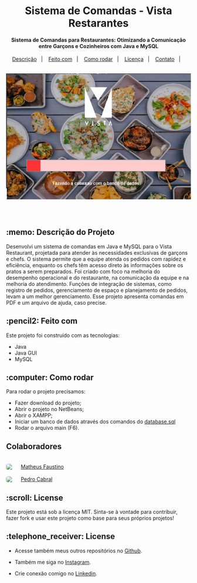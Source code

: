 <h1 align="center">
  <h1 align="center">Sistema de Comandas - Vista Restarantes</h1>
</h1>

<h4 align="center">
  Sistema de Comandas para Restaurantes: Otimizando a Comunicação entre Garçons e Cozinheiros com Java e MySQL
</h4>

<p align="center">
  <a href="#Description">Descrição</a>&nbsp;&nbsp;&nbsp;|&nbsp;&nbsp;&nbsp;
  <a href="#Build with">Feito com</a>&nbsp;&nbsp;&nbsp;|&nbsp;&nbsp;&nbsp;
  <a href="#how-to-run">Como rodar</a>&nbsp;&nbsp;&nbsp;|&nbsp;&nbsp;&nbsp;
  <a href="#License">Licença</a>&nbsp;&nbsp;&nbsp;|&nbsp;&nbsp;&nbsp;
  <a href="#Contact">Contato</a>&nbsp;&nbsp;&nbsp;|&nbsp;&nbsp;&nbsp;
</p>

<br>

<div style="display: flex; justify-content: center; align-items: center; width: 100%;">
  <img src=".github/preview.png" alt="print">  
</div>


<br><br>

<h2 id="Description">:memo: Descrição do Projeto</h2>

Desenvolvi um sistema de comandas em Java e MySQL para o Vista Restaurant, projetada para atender às necessidades exclusivas de garçons e chefs. O sistema permite que a equipe atenda os pedidos com rapidez e eficiência, enquanto os chefs têm acesso direto às informações sobre os pratos a serem preparados. Foi criado com foco na melhoria do desempenho operacional e do restaurante, na comunicação da equipe e na melhoria do atendimento. Funções de integração de sistemas, como registro de pedidos, gerenciamento de espaço e planejamento de pedidos, levam a um melhor gerenciamento. Esse projeto apresenta comandas em PDF e um arquivo de ajuda, caso precise.

<h2 id="Build with">:pencil2: Feito com</h2>

Este projeto foi construído com as tecnologias:

- Java
- Java GUI
- MySQL

<h2 id="how-to-run">:computer: Como rodar</h2>

Para rodar o projeto precisamos:

- Fazer download do projeto;
- Abrir o projeto no NetBeans;
- Abrir o XAMPP;
- Iniciar um banco de dados através dos comandos do [database.sql](src/database/database.sql)
- Rodar o arquivo main (F6).

<h2 id="Contact">Colaboradores</h2>

<br>
<div style="display: flex; align-items: center; gap: 10px;">
  <img src="https://avatars.githubusercontent.com/u/104006185?v=4" style="width: 30px; border-radius: 20%"> <a href="https://github.com/matheusfdosan" target="_blank"> Matheus Faustino </a> 
</div>
<br>
<div style="display: flex; align-items: center; gap: 10px;">
  <img src="https://avatars.githubusercontent.com/u/166236768?v=4" style="width: 30px; border-radius: 20%"> <a href="https://github.com/PedroCabs" target="_blank"> Pedro Cabral </a> 
</div>

<h2 id="License">:scroll: License</h2>

Este projeto está sob a licença MIT. Sinta-se à vontade para contribuir, fazer fork e usar este projeto como base para seus próprios projetos!

<h2 id="Contact">:telephone_receiver: License</h2>

- Acesse também meus outros repositórios no [Github](https://github.com/matheusfdosan?tab=repositories).

- Também me siga no [Instagram](https://instagram.com/matheusfdosan).

- Crie conexão comigo no [Linkedin](https://linkedin.com/in/matheusfaus).
